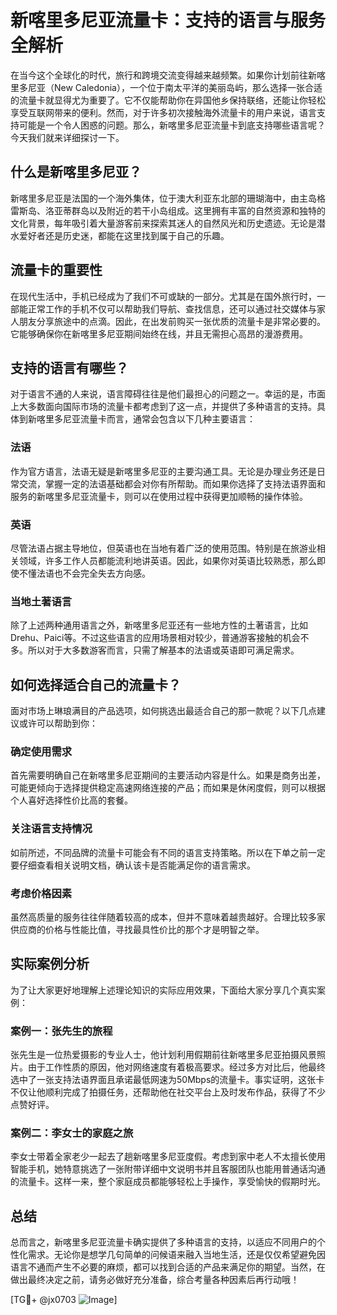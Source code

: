 # 新喀里多尼亚流量卡：支持的语言与服务全解析

在当今这个全球化的时代，旅行和跨境交流变得越来越频繁。如果你计划前往新喀里多尼亚（New Caledonia），一个位于南太平洋的美丽岛屿，那么选择一张合适的流量卡就显得尤为重要了。它不仅能帮助你在异国他乡保持联络，还能让你轻松享受互联网带来的便利。然而，对于许多初次接触海外流量卡的用户来说，语言支持可能是一个令人困惑的问题。那么，新喀里多尼亚流量卡到底支持哪些语言呢？今天我们就来详细探讨一下。

## 什么是新喀里多尼亚？

新喀里多尼亚是法国的一个海外集体，位于澳大利亚东北部的珊瑚海中，由主岛格雷斯岛、洛亚蒂群岛以及附近的若干小岛组成。这里拥有丰富的自然资源和独特的文化背景，每年吸引着大量游客前来探索其迷人的自然风光和历史遗迹。无论是潜水爱好者还是历史迷，都能在这里找到属于自己的乐趣。

## 流量卡的重要性

在现代生活中，手机已经成为了我们不可或缺的一部分。尤其是在国外旅行时，一部能正常工作的手机不仅可以帮助我们导航、查找信息，还可以通过社交媒体与家人朋友分享旅途中的点滴。因此，在出发前购买一张优质的流量卡是非常必要的。它能够确保你在新喀里多尼亚期间始终在线，并且无需担心高昂的漫游费用。

## 支持的语言有哪些？

对于语言不通的人来说，语言障碍往往是他们最担心的问题之一。幸运的是，市面上大多数面向国际市场的流量卡都考虑到了这一点，并提供了多种语言的支持。具体到新喀里多尼亚流量卡而言，通常会包含以下几种主要语言：

### 法语
作为官方语言，法语无疑是新喀里多尼亚的主要沟通工具。无论是办理业务还是日常交流，掌握一定的法语基础都会对你有所帮助。而如果你选择了支持法语界面和服务的新喀里多尼亚流量卡，则可以在使用过程中获得更加顺畅的操作体验。

### 英语
尽管法语占据主导地位，但英语也在当地有着广泛的使用范围。特别是在旅游业相关领域，许多工作人员都能流利地讲英语。因此，如果你对英语比较熟悉，那么即使不懂法语也不会完全失去方向感。

### 当地土著语言
除了上述两种通用语言之外，新喀里多尼亚还有一些地方性的土著语言，比如Drehu、Paici等。不过这些语言的应用场景相对较少，普通游客接触的机会不多。所以对于大多数游客而言，只需了解基本的法语或英语即可满足需求。

## 如何选择适合自己的流量卡？

面对市场上琳琅满目的产品选项，如何挑选出最适合自己的那一款呢？以下几点建议或许可以帮助到你：

### 确定使用需求
首先需要明确自己在新喀里多尼亚期间的主要活动内容是什么。如果是商务出差，可能更倾向于选择提供稳定高速网络连接的产品；而如果是休闲度假，则可以根据个人喜好选择性价比高的套餐。

### 关注语言支持情况
如前所述，不同品牌的流量卡可能会有不同的语言支持策略。所以在下单之前一定要仔细查看相关说明文档，确认该卡是否能满足你的语言需求。

### 考虑价格因素
虽然高质量的服务往往伴随着较高的成本，但并不意味着越贵越好。合理比较多家供应商的价格与性能比值，寻找最具性价比的那个才是明智之举。

## 实际案例分析

为了让大家更好地理解上述理论知识的实际应用效果，下面给大家分享几个真实案例：

### 案例一：张先生的旅程
张先生是一位热爱摄影的专业人士，他计划利用假期前往新喀里多尼亚拍摄风景照片。由于工作性质的原因，他对网络速度有着极高要求。经过多方对比后，他最终选中了一张支持法语界面且承诺最低网速为50Mbps的流量卡。事实证明，这张卡不仅让他顺利完成了拍摄任务，还帮助他在社交平台上及时发布作品，获得了不少点赞好评。

### 案例二：李女士的家庭之旅
李女士带着全家老少一起去了趟新喀里多尼亚度假。考虑到家中老人不太擅长使用智能手机，她特意挑选了一张附带详细中文说明书并且客服团队也能用普通话沟通的流量卡。这样一来，整个家庭成员都能够轻松上手操作，享受愉快的假期时光。

## 总结

总而言之，新喀里多尼亚流量卡确实提供了多种语言的支持，以适应不同用户的个性化需求。无论你是想学几句简单的问候语来融入当地生活，还是仅仅希望避免因语言不通而产生不必要的麻烦，都可以找到合适的产品来满足你的期望。当然，在做出最终决定之前，请务必做好充分准备，综合考量各种因素后再行动哦！

[TG💪+ @jx0703 ![Image](https://github.com/user-attachments/assets/dbca1d08-cadb-493c-b0ec-ad6f7a83f270)]